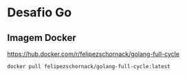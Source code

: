 # Desafio Go

## Imagem Docker
https://hub.docker.com/r/felipezschornack/golang-full-cycle

```
docker pull felipezschornack/golang-full-cycle:latest
```
